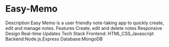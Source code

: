 # Easy-Memo
Description 
Easy Memo is a user friendly note-taking app  to quickly create, edit and manage notes.
Features
Create, edit and delete notes
Responsive Design
Real-time Updates
Tech Stack
Frontend: HTML,CSS,Javascript
Backend:Node.js,Express
Database:MongoDB
